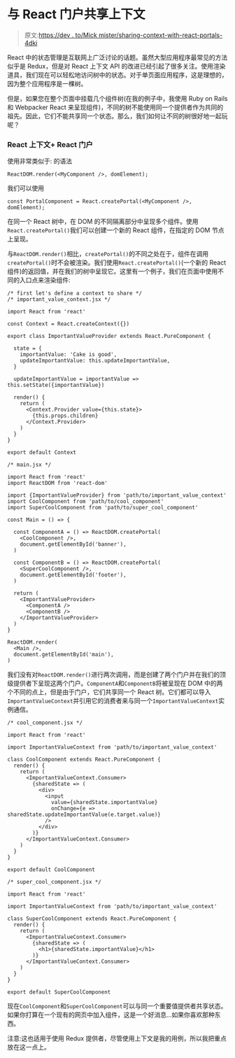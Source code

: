 # 与 React 门户共享上下文

> 原文:[https://dev . to/Mick mister/sharing-context-with-react-portals-4dki](https://dev.to/mickmister/sharing-context-with-react-portals-4dki)

React 中的状态管理是互联网上广泛讨论的话题。虽然大型应用程序最常见的方法似乎是 Redux，但是对 React 上下文 API 的改进已经引起了很多关注。使用渲染道具，我们现在可以轻松地访问树中的状态。对于单页面应用程序，这是理想的，因为整个应用程序是一棵树。

但是，如果您在整个页面中挂载几个组件树(在我的例子中，我使用 Ruby on Rails 和 Webpacker React 来呈现组件)，不同的树不能使用同一个提供者作为共同的祖先。因此，它们不能共享同一个状态。那么，我们如何让不同的树很好地一起玩呢？

### [](#react-context-react-portals)React 上下文+ React 门户

使用非常类似于:
的语法

```
ReactDOM.render(<MyComponent />, domElement); 
```

我们可以使用

```
const PortalComponent = React.createPortal(<MyComponent />, domElement); 
```

在同一个 React 树中，在 DOM 的不同隔离部分中呈现多个组件。使用`React.createPortal()`我们可以创建一个新的 React 组件，在指定的 DOM 节点上呈现。

与`ReactDOM.render()`相比，`createPortal()`的不同之处在于，组件在调用`createPortal()`时不会被渲染。我们使用`React.createPortal()`(一个新的 React 组件)的返回值，并在我们的树中呈现它。这里有一个例子，我们在页面中使用不同的入口点来渲染组件:

```
/* first let's define a context to share */
/* important_value_context.jsx */

import React from 'react'

const Context = React.createContext({})

export class ImportantValueProvider extends React.PureComponent {

  state = {
    importantValue: 'Cake is good',
    updateImportantValue: this.updateImportantValue,
  }

  updateImportantValue = importantValue => this.setState({importantValue})

  render() {
    return (
      <Context.Provider value={this.state}>
        {this.props.children}
      </Context.Provider>
    )
  }
}

export default Context

/* main.jsx */

import React from 'react'
import ReactDOM from 'react-dom'

import {ImportantValueProvider} from 'path/to/important_value_context'
import CoolComponent from 'path/to/cool_component'
import SuperCoolComponent from 'path/to/super_cool_component'

const Main = () => {

  const ComponentA = () => ReactDOM.createPortal(
    <CoolComponent />,
    document.getElementById('banner'),
  )

  const ComponentB = () => ReactDOM.createPortal(
    <SuperCoolComponent />,
    document.getElementById('footer'),
  )

  return (
    <ImportantValueProvider>
      <ComponentA />
      <ComponentB />
    </ImportantValueProvider>
  )
}

ReactDOM.render(
  <Main />,
  document.getElementById('main'),
) 
```

我们没有对`ReactDOM.render()`进行两次调用，而是创建了两个门户并在我们的顶级提供者下呈现这两个门户。`ComponentA`和`ComponentB`将被呈现在 DOM 中的两个不同的点上，但是由于门户，它们共享同一个 React 树。它们都可以导入`ImportantValueContext`并引用它的消费者来与同一个`ImportantValueContext`实例通信。

```
/* cool_component.jsx */

import React from 'react'

import ImportantValueContext from 'path/to/important_value_context'

class CoolComponent extends React.PureComponent {
  render() {
    return (
      <ImportantValueContext.Consumer>
        {sharedState => (
          <div>
            <input
              value={sharedState.importantValue}
              onChange={e => sharedState.updateImportantValue(e.target.value)}
            />
          </div>
        )}
      </ImportantValueContext.Consumer>
    )
  }
}

export default CoolComponent

/* super_cool_component.jsx */

import React from 'react'

import ImportantValueContext from 'path/to/important_value_context'

class SuperCoolComponent extends React.PureComponent {
  render() {
    return (
      <ImportantValueContext.Consumer>
        {sharedState => (
          <h1>{sharedState.importantValue}</h1>
        )}
      </ImportantValueContext.Consumer>
    )
  }
}

export default SuperCoolComponent 
```

现在`CoolComponent`和`SuperCoolComponent`可以与同一个重要值提供者共享状态。如果你打算在一个现有的网页中加入组件，这是一个好消息...如果你喜欢那种东西。

注意:这也适用于使用 Redux 提供者，尽管使用上下文是我的用例，所以我把重点放在这一点上。